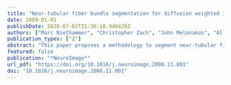 ```yaml
---
title: "Near-tubular fiber bundle segmentation for diffusion weighted imaging: Segmentation through frame reorientation"
date: 2009-01-01
publishDate: 2020-07-02T21:36:10.940428Z
authors: ["Marc Niethammer", "Christopher Zach", "John Melonakos", "Allen R. Tannenbaum"]
publication_types: ["2"]
abstract: "This paper proposes a methodology to segment near-tubular fiber bundles from diffusion weighted magnetic resonance images (DW-MRI). Segmentation is simplified by locally reorienting diffusion information based on large-scale fiber bundle geometry. Segmentation is achieved through simple global statistical modeling of diffusion orientation. Utilizing a modification of a recent segmentation approach by Bresson et al. allows for a convex optimization formulation of the segmentation problem, combining orientation statistics and spatial regularization. The approach compares favorably with segmentation by full-brain streamline tractography."
featured: false
publication: "*NeuroImage*"
url_pdf: "https://doi.org/10.1016/j.neuroimage.2008.11.001"
doi: "10.1016/j.neuroimage.2008.11.001"
---
```


